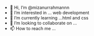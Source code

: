 - 👋 Hi, I’m @mizanurrahmannn
- 👀 I’m interested in ... web development
- 🌱 I’m currently learning ...html and css
- 💞️ I’m looking to collaborate on ...
- 📫 How to reach me ...

<!---
mizanurrahmannn/mizanurrahmannn is a ✨ special ✨ repository because its `README.md` (this file) appears on your GitHub profile.
You can click the Preview link to take a look at your changes.
--->
